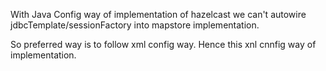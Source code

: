 With Java Config way of implementation of hazelcast we can't autowire jdbcTemplate/sessionFactory into mapstore implementation.

So preferred way is to follow xml config way. Hence this xnl cnnfig way of implementation.
